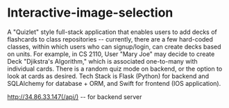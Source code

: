 # Interactive-image-selection

A "Quizlet" style full-stack application that enables users to add decks of flashcards to class repositories -- currently, there are a few hard-coded classes, within which users who can signup/login, can create decks based on units. For example, in CS 2110, User "Mary Joe" may decide to create Deck "Djikstra's Algorithm," which is associated one-to-many with individual cards. There is a random quiz mode on backend, or the option to look at cards as desired. Tech Stack is Flask (Python) for backend and SQLAlchemy for database + ORM, and Swift for frontend (IOS application).

http://34.86.33.147(/api/) -- for backend server
